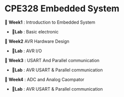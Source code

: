 # CPE328 Embedded System
:pushpin: **Week1** : Introduction to Embedded System
  - :electric_plug:**Lab** : Basic electronic
  
:pushpin: **Week2** AVR Hardware Design
  - :electric_plug:**Lab** : AVR I/O
  
:pushpin: **Week3** : USART And Parallel communication
  - :electric_plug:**Lab** : AVR USART & Parallel communication
  
:pushpin: **Week4** : ADC and Analog Caompator
  - :electric_plug:**Lab** : AVR USART & Parallel communication
